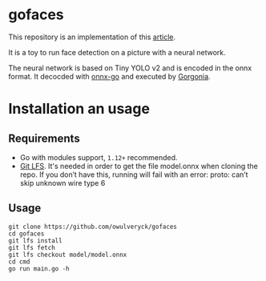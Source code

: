 # gofaces
This repository is an implementation of this [article](http://blog.owulveryck.info/2019/08/16/a-simple-face-detection-utility-from-python-to-go.html).

It is a toy to run face detection on a picture with a neural network.

The neural network is based on Tiny YOLO v2 and is encoded in the onnx format.
It decocded with [onnx-go](https://github.com/owulveryck/onnx-go) and executed by [Gorgonia](https://github.com/gorgonia/gorgonia).

# Installation an usage
## Requirements
* Go with modules support, `1.12+` recommended.
* [Git LFS](https://git-lfs.github.com). It's needed in order to get the file model.onnx when cloning the repo. If you don’t have this, running will fail with an error: proto: can’t skip unknown wire type 6

## Usage
```
git clone https://github.com/owulveryck/gofaces
cd gofaces
git lfs install
git lfs fetch
git lfs checkout model/model.onnx
cd cmd
go run main.go -h
```
